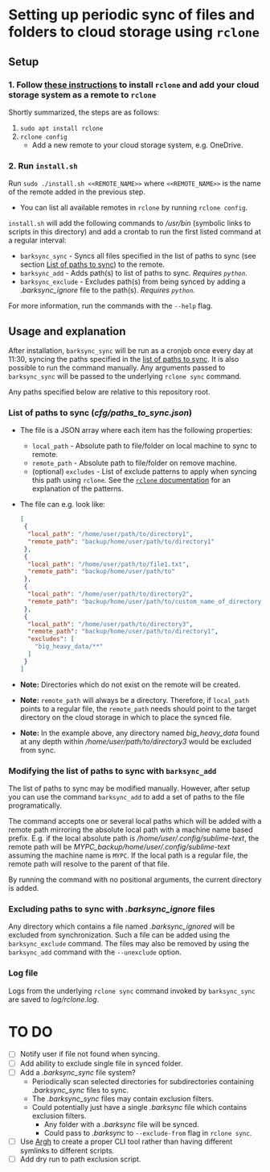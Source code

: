 # Setting up periodic sync of files and folders to cloud storage using `rclone`

## Setup

### 1. Follow [these instructions](https://itsfoss.com/use-onedrive-linux-rclone/) to install `rclone` and add your cloud storage system as a remote to `rclone`

Shortly summarized, the steps are as follows:

1. `sudo apt install rclone`
2. `rclone config`
   - Add a new remote to your cloud storage system, e.g. OneDrive.

### 2. Run `install.sh`

Run `sudo ./install.sh <<REMOTE_NAME>>` where `<<REMOTE_NAME>>` is the name of the remote added in the previous step.

- You can list all available remotes in `rclone` by running `rclone config`.

`install.sh` will add the following commands to */usr/bin* (symbolic links to scripts in this directory) and add a crontab to run the first listed command at a regular interval:

- `barksync_sync` - Syncs all files specified in the list of paths to sync (see section [List of paths to sync](#list-of-paths-to-sync-cfgpaths_to_syncjson)) to the remote.
- `barksync_add` - Adds path(s) to list of paths to sync. *Requires `python`.*
- `barksync_exclude` - Excludes path(s) from being synced by adding a *.barksync_ignore* file to the path(s). *Requires `python`.*

For more information, run the commands with the `--help` flag.

## Usage and explanation

After installation, `barksync_sync` will be run as a cronjob once every day at 11:30, syncing the paths specified in the [list of paths to sync](#list-of-paths-to-sync-cfgpaths_to_syncjson). It is also possible to run the command manually. Any arguments passed to `barksync_sync` will be passed to the underlying `rclone sync` command.

Any paths specified below are relative to this repository root.

### List of paths to sync (*cfg/paths_to_sync.json*)

- The file is a JSON array where each item has the following properties:

  - `local_path` - Absolute path to file/folder on local machine to sync to remote.
  - `remote_path` - Absolute path to file/folder on remove machine.
  - (optional) `excludes` - List of exclude patterns to apply when syncing this path using `rclone`. See the [`rclone` documentation](https://rclone.org/filtering/) for an explanation of the patterns.

- The file can e.g. look like:

  ```json
  [
   {
    "local_path": "/home/user/path/to/directory1",
    "remote_path": "backup/home/user/path/to/directory1"
   },
   {
    "local_path": "/home/user/path/to/file1.txt",
    "remote_path": "backup/home/user/path/to"
   },
   {
    "local_path": "/home/user/path/to/directory2",
    "remote_path": "backup/home/user/path/to/custom_name_of_directory_2"
   },
   {
    "local_path": "/home/user/path/to/directory3",
    "remote_path": "backup/home/user/path/to/directory1",
    "excludes": [
      "big_heavy_data/**"
    ]
   }
  ]
  ```

- **Note:** Directories which do not exist on the remote will be created.

- **Note:** `remote_path` will always be a directory. Therefore, if `local_path` points to a regular file, the `remote_path` needs should point to the target directory on the cloud storage in which to place the synced file.

- **Note:** In the example above, any directory named *big_heavy_data* found at any depth within */home/user/path/to/directory3* would be excluded from sync.

### Modifying the list of paths to sync with `barksync_add`

The list of paths to sync may be modified manually. However, after setup you can use the command `barksync_add` to add a set of paths to the file programatically.

The command accepts one or several local paths which will be added with a remote path mirroring the absolute local path with a machine name based prefix. E.g. if the local absolute path is */home/user/.config/sublime-text*, the remote path will be *MYPC_backup/home/user/.config/sublime-text* assuming the machine name is `MYPC`. If the local path is a regular file, the remote path will resolve to the parent of that file.

By running the command with no positional arguments, the current directory is added.

### Excluding paths to sync with *.barksync_ignore* files

Any directory which contains a file named *.barksync_ignored* will be excluded from synchronization. Such a file can be added using the `barksync_exclude` command. The files may also be removed by using the `barksync_add` command with the `--unexclude` option.

### Log file

Logs from the underlying `rclone sync` command invoked by `barksync_sync` are saved to *log/rclone.log*.

# TO DO

- [ ] Notify user if file not found when syncing.
- [ ] Add ability to exclude single file in synced folder.
- [ ] Add a *.barksync_sync* file system?
  - Periodically scan selected directories for subdirectories containing *.barksync_sync* files to sync.
  - The *.barksync_sync* files may contain exclusion filters.
  - Could potentially just have a single *.barksync* file which contains exclusion filters.
    - Any folder with a *.barksync* file will be synced.
    - Could pass to *.barksync* to `--exclude-from` flag in `rclone sync`.
- [ ] Use [Argh](https://pypi.org/project/argh/) to create a proper CLI tool rather than having different symlinks to different scripts.
- [ ] Add dry run to path exclusion script.
